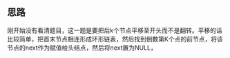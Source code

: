 ## 思路
刚开始没有看清题目，这一题是要把后k个节点平移至开头而不是翻转。平移的话比较简单，把首末节点相连形成环形链表，然后找到倒数第K个点的前节点，将该节点的next作为赋值给头结点，然后将next置为NULL，

